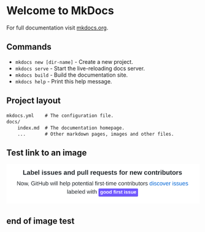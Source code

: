 # Welcome to MkDocs

For full documentation visit [mkdocs.org](https://mkdocs.org).

## Commands

- `mkdocs new [dir-name]` - Create a new project.
- `mkdocs serve` - Start the live-reloading docs server.
- `mkdocs build` - Build the documentation site.
- `mkdocs help` - Print this help message.

## Project layout

    mkdocs.yml    # The configuration file.
    docs/
        index.md  # The documentation homepage.
        ...       # Other markdown pages, images and other files.

## Test link to an image

![image Name](images/testImage.png)

## end of image test

